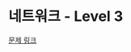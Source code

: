 # 네트워크 - Level 3

[문제 링크](https://school.programmers.co.kr/learn/courses/30/lessons/43162?language=kotlin)
